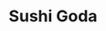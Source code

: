---
layout: place
title: "Sushi Goda"
permalink: /new-york/new-york/sushi-goda.html
stateAbbr: NY
stateName: New York
cityName: New York
seo:
  name: "Sushi Goda"
  type: Restaurant
  links: https://www.sushigoda.com/
description: "Sushi Goda serves delicious sushi in New York, New York. Try fresh Japanese dishes for a great dining experience. Available for takeout, delivery, lunch, and dinner."
place_id: ChIJM_t1kYpZwokRfJS9jGe1I04
photos:
  - name: >-
      places/ChIJM_t1kYpZwokRfJS9jGe1I04/photos/AeeoHcJ5QXIIWkrCsRN5NGfk1KoRcf5IqXStmnK2irzO9Y4e2W7NODkcqrhu8JRPVhHKYQXZ-Z1qa3sjNx6EzPiMKvYvGkqEA7uoD_MaEpaf6QR2buQ7WiPSYT6-yO_C7Tx9vsm1j0joLpKXgTGKXNTPSEpLWSlmxv22Wlcd8xsfythrLHpFN7jA3yfHUMB7nvg2lZwN_s6lAyz477MWbh63v_cDkxnP309xE8Q2DbG3WilDAiaVpZOgVehwOTwiwqiS-gOzsCa4JYUMXYmMmXOqvxAa8PfEMk6CVJ3mR4d9bfbKTE2T5wId6dEEAP_gpXKzkUw1Re5_EzFA6M2rEH74zYDXG-quUQxC7nca2RDixTNnu_GPY8nYDBaYtm2fyEaNSICJGtZHPY70h4PJO3AnrjAkyv8_3lAxSwTkCFkGxNkceOQL
    widthPx: 3024
    heightPx: 4032
    authorAttributions:
      - displayName: Forum Shah
        uri: https://maps.google.com/maps/contrib/113940542867475468631
        photoUri: >-
          https://lh3.googleusercontent.com/a-/ALV-UjXnoCnsYMpnCLA2qI3rAiZ0Rk6uLimyBgc4vFBSR5vOEcLVC49v5Q=s100-p-k-no-mo
    flagContentUri: >-
      https://www.google.com/local/imagery/report/?cb_client=maps_api_places.places_api&image_key=!1e10!2sCIHM0ogKEICAgMDosLnzoAE&hl=en-US
    googleMapsUri: >-
      https://www.google.com/maps/place//data=!3m4!1e2!3m2!1sCIHM0ogKEICAgMDosLnzoAE!2e10!4m2!3m1!1s0x89c2598a9175fb33:0x4e23b5678cbd947c
  - name: >-
      places/ChIJM_t1kYpZwokRfJS9jGe1I04/photos/AeeoHcLwHJRj_PSbeBvocvIHSL5czUbhzg3PQFot8k1HdjfnAmEJ9dMBGgEw7B4Nnd6YuopGKNNYe1nIvcCI5D1QPJ0dXyrkOMLSBOwOxs1clQ5otiELAvwpey56LLfzK7JXBow0-bUNJFa6MBCNRFzofRGBRQVuH62vgKBGHZCuN7Q8kRo2urEyS-VRgERsFf1JYwZVVXZz4qJQo0hoOlo8R501rDfL_jAW-TLsv8odVl-7luuUTSvxdXnUFLNye0RtulUOm4z9rhrCsEY5Tr2CJAvL2pn_kBa4Rld3MM01FGP7PA
    widthPx: 4800
    heightPx: 3882
    authorAttributions:
      - displayName: Sushi Goda
        uri: https://maps.google.com/maps/contrib/104536883884885459863
        photoUri: >-
          https://lh3.googleusercontent.com/a/ACg8ocI_kGl_3ykvThOIwItkOPphwXJ2KWyYvvZyh_aNXnmgpeYTrw=s100-p-k-no-mo
    flagContentUri: >-
      https://www.google.com/local/imagery/report/?cb_client=maps_api_places.places_api&image_key=!1e10!2sAF1QipNTYvxLJV1MCIFr3a43tdtDYH25a1OJiRHhZpY4&hl=en-US
    googleMapsUri: >-
      https://www.google.com/maps/place//data=!3m4!1e2!3m2!1sAF1QipNTYvxLJV1MCIFr3a43tdtDYH25a1OJiRHhZpY4!2e10!4m2!3m1!1s0x89c2598a9175fb33:0x4e23b5678cbd947c
  - name: >-
      places/ChIJM_t1kYpZwokRfJS9jGe1I04/photos/AeeoHcJo_6pqX5MK1ce13xOO70oBtqDRuSPHRwzKJPSTkvdF_yz5sERUwn82NoQYTVDgS8XJi6DPQSdV0PvXv7DVrNFUOw-t0iBmNPZWkEveWhZfvUkyUb2UJ4HyDO8yPPUdwPdfsPUuGEDOik204sGP_5k0whzsd0pz6cPfzwO0Au8wRZ4ZtZjGLoCNQWiX4mWvoT10mfJzs9jJ9hmmlBXXy1CSkRr8GPXL3yLKatDH35hrMkD3rXcEWVGQE73WzhfC-fcJN9yhDcqNZgl0nxQICRngIrwZ7aKTGUg-M8fQCIWvKCobcI2eWkjcKcYtkcff92pNVvK3h6n_poUOPmSxbbaZGz-ivQha-sL7v2DScB43fqJLZLuNiWJlZ5IbYE0Z0Fy2ODq6Dh_vudNwoYp6In8uqSnLQ6RRiuyh_h3_TMmR_iTyaDpCpKSiMatViVLE
    widthPx: 3024
    heightPx: 4032
    authorAttributions:
      - displayName: Tan Tandy
        uri: https://maps.google.com/maps/contrib/117738648847698127533
        photoUri: >-
          https://lh3.googleusercontent.com/a-/ALV-UjUeU1ahFFKS2uw52XRjgHdVvCy0QRiYV8m58Im3Ei1aSFQPHkc=s100-p-k-no-mo
    flagContentUri: >-
      https://www.google.com/local/imagery/report/?cb_client=maps_api_places.places_api&image_key=!1e10!2sCIABIhADydERBDgdHGfi-rkABdb2&hl=en-US
    googleMapsUri: >-
      https://www.google.com/maps/place//data=!3m4!1e2!3m2!1sCIABIhADydERBDgdHGfi-rkABdb2!2e10!4m2!3m1!1s0x89c2598a9175fb33:0x4e23b5678cbd947c
  - name: >-
      places/ChIJM_t1kYpZwokRfJS9jGe1I04/photos/AeeoHcLfujh5UhECTc0ruga909W1Q8v9uhpez8DMmry22zNBgA04h-JfsZGvx3NepLU4Z3sENyHuYMMIUP6gKY2Y-iOk-Cc-OgRYVw1t3Vn-kSTthnzzCSQHYlIZPUMhyFi5v2O1RdPTkH0SpA7_pSXgI-7PeJ24sLNInm6-bPy5opwquO4FjnP95QM2CsQxOXtwhld1ZEmQipMynOnEOKW7Cs-Sbl_okHNygqn8AH97zrg-2OtXV2j_bPtwXZV2KH-2Z3YdOJ7j4HYekLA5gQKQb971eASYXf5kwkqpASr5D3XMMA
    widthPx: 4800
    heightPx: 3459
    authorAttributions:
      - displayName: Sushi Goda
        uri: https://maps.google.com/maps/contrib/104536883884885459863
        photoUri: >-
          https://lh3.googleusercontent.com/a/ACg8ocI_kGl_3ykvThOIwItkOPphwXJ2KWyYvvZyh_aNXnmgpeYTrw=s100-p-k-no-mo
    flagContentUri: >-
      https://www.google.com/local/imagery/report/?cb_client=maps_api_places.places_api&image_key=!1e10!2sAF1QipNKxCcqBtDLXEvlsT2rQNZXPjNFrZUQiAjU3-mc&hl=en-US
    googleMapsUri: >-
      https://www.google.com/maps/place//data=!3m4!1e2!3m2!1sAF1QipNKxCcqBtDLXEvlsT2rQNZXPjNFrZUQiAjU3-mc!2e10!4m2!3m1!1s0x89c2598a9175fb33:0x4e23b5678cbd947c
  - name: >-
      places/ChIJM_t1kYpZwokRfJS9jGe1I04/photos/AeeoHcKRql0grKRqwE2zxzPNfnBg4lAaX3X09LdETU0d7s9FiYh4MgFjbqIrXzxKuzYak9MsDADJP_8dNqbghnYZBvux7CeS31h09CGNMOBJeiqAettWOH7fv-IWYJmXteVzS055n27RKzRDux2tpMZtOfRAt7JAalMTO3ZHSe3b7N1PTZt6Biz5iogFk12wcH2PkobTr0H_PBRgAF__ZlE6DjkJUqEoy1lsZ-slzM_EmwJmbnHOmTW2sPXznmF0ddAmIOq0NTTWFKpB4cZT-eT-rDGwptmt5jBQe_yL8atFIF9uGfJhEgvG4T1yXwgzr_HaPwwUC9VHLexunTtEbntUXCo7bGUaOsKyK4px1ZMzvX91jQS2AYpbUHtMP9_Hoq68ApDGFFe9grGqgaTwWqzw3oJyzoVQu2275YDbsmZDehZbbw
    widthPx: 3024
    heightPx: 4032
    authorAttributions:
      - displayName: Forum Shah
        uri: https://maps.google.com/maps/contrib/113940542867475468631
        photoUri: >-
          https://lh3.googleusercontent.com/a-/ALV-UjXnoCnsYMpnCLA2qI3rAiZ0Rk6uLimyBgc4vFBSR5vOEcLVC49v5Q=s100-p-k-no-mo
    flagContentUri: >-
      https://www.google.com/local/imagery/report/?cb_client=maps_api_places.places_api&image_key=!1e10!2sCIHM0ogKEICAgMDosLmzPw&hl=en-US
    googleMapsUri: >-
      https://www.google.com/maps/place//data=!3m4!1e2!3m2!1sCIHM0ogKEICAgMDosLmzPw!2e10!4m2!3m1!1s0x89c2598a9175fb33:0x4e23b5678cbd947c
  - name: >-
      places/ChIJM_t1kYpZwokRfJS9jGe1I04/photos/AeeoHcKvn473fF0nqgnEedbuQmRRDHWm50AOWHYBxF5qnkoN2kiekF-OwE4GVxfUpFS3mUA-h5GtVNup7xqelfLy6_gVx4apOrB2yPIhl0k5R311ds2BkiMlp3o7vbZFQUk50yQM67sfdzqzF1s2PYXlvU4my09N47RzfrbFfZI4gdj01dnjl-i-W3kK490fb1wD_LLWega9RmZkDwNw0BrLwaczO7kxnKrYA_ccVv-w0Qxz30k0DtkSAZ8LXGK4nPLoasYTDnkwU2uldu6huL34D0njrB9sEb7CuvCnieiBeZZxI1ZBV1xzKMJ4hKHegvQwmIu7bZaLrzDqf1t0utgofxr_I6NpiTxLjf0ByL4efMUcpHrq9mAutAQU26-FgB-UpzCuby1_oPpPAEq3Nuw6c6u_e9d0Qszc-7_5KnqqRdDBfXAx
    widthPx: 4032
    heightPx: 3024
    authorAttributions:
      - displayName: Tan Tandy
        uri: https://maps.google.com/maps/contrib/117738648847698127533
        photoUri: >-
          https://lh3.googleusercontent.com/a-/ALV-UjUeU1ahFFKS2uw52XRjgHdVvCy0QRiYV8m58Im3Ei1aSFQPHkc=s100-p-k-no-mo
    flagContentUri: >-
      https://www.google.com/local/imagery/report/?cb_client=maps_api_places.places_api&image_key=!1e10!2sCIHM0ogKEICAgID_8JuitwE&hl=en-US
    googleMapsUri: >-
      https://www.google.com/maps/place//data=!3m4!1e2!3m2!1sCIHM0ogKEICAgID_8JuitwE!2e10!4m2!3m1!1s0x89c2598a9175fb33:0x4e23b5678cbd947c
  - name: >-
      places/ChIJM_t1kYpZwokRfJS9jGe1I04/photos/AeeoHcImI32KOQFMLFI4Ql34Kee-4OT_Bx3txgCF0N5Vg16HMxzlUCF0ufyQVO-a1utk3G02XLDSeekPg6k6C22RbyTDs3EeNlC7jq10oW5jAdqy-AM8EScGrLcQy0K9KB8kMnBlsRVZS7l40OyXEltAVMv1myZin1fJN6H7jqwhvDMSlnnzjaUi5HLwjgr_FsG-WULaFdlAZwJn1pjuqf7orQyCh84psvVVGeqy41mA-MORz6JogC2o5DaNqyxSTUuoDCw7u6DoxALiMvmUTsHr8JF1LMKCOHTH-UQgN27jI4TWGgi1u1OWg3j3ovn4JV-swSxeHtLnsNZmnA-FEvLI7dKi-g8Z_SC8ZqR99Pqo2aFS9pALM6bAm9uQTQJOhnN3ePENVR6fZY-11cwCCsA31TG61trh5PFvnSEnni3pjJ8azQ
    widthPx: 4032
    heightPx: 3024
    authorAttributions:
      - displayName: Sarah Hui
        uri: https://maps.google.com/maps/contrib/101280977796290218004
        photoUri: >-
          https://lh3.googleusercontent.com/a/ACg8ocKCf-K9xuIneXnOnSP9jue4dPSgbJXiJOe6xuaOc258NHTT0Q=s100-p-k-no-mo
    flagContentUri: >-
      https://www.google.com/local/imagery/report/?cb_client=maps_api_places.places_api&image_key=!1e10!2sCIHM0ogKEICAgICLh_PbLQ&hl=en-US
    googleMapsUri: >-
      https://www.google.com/maps/place//data=!3m4!1e2!3m2!1sCIHM0ogKEICAgICLh_PbLQ!2e10!4m2!3m1!1s0x89c2598a9175fb33:0x4e23b5678cbd947c
  - name: >-
      places/ChIJM_t1kYpZwokRfJS9jGe1I04/photos/AeeoHcJ3FFazAZUHKb_-kAuFMUDTvQUgYFJ3u1CdG1oxbxoqxIYI8U_D1pydm5vXQYPuQEJRVQhfhutSf7A3sZynhBejc01i19AepqedicHjsM15EVnyxETZWuF9OSM2flKrxJw_LrNcSrlYCMI_B7vjWTlJQRLlXSn32szX4yqj_3d2xQ75glDABY4S5KmXld6uqlEkFnZl5Y-GnBn5SLJC5h5o8PbfPjwT2gg2hGDU8MoyozgL5NP1dI1K6IXTWklbU5udy2EZmafmNKnPe47AhoQCusFQ6xQPAjhpZ5Yb1KJt9Q
    widthPx: 4250
    heightPx: 2565
    authorAttributions:
      - displayName: Sushi Goda
        uri: https://maps.google.com/maps/contrib/104536883884885459863
        photoUri: >-
          https://lh3.googleusercontent.com/a/ACg8ocI_kGl_3ykvThOIwItkOPphwXJ2KWyYvvZyh_aNXnmgpeYTrw=s100-p-k-no-mo
    flagContentUri: >-
      https://www.google.com/local/imagery/report/?cb_client=maps_api_places.places_api&image_key=!1e10!2sAF1QipMhJY0dlUvu6O0miIBACS20lZeSSK8PCNSdfFU2&hl=en-US
    googleMapsUri: >-
      https://www.google.com/maps/place//data=!3m4!1e2!3m2!1sAF1QipMhJY0dlUvu6O0miIBACS20lZeSSK8PCNSdfFU2!2e10!4m2!3m1!1s0x89c2598a9175fb33:0x4e23b5678cbd947c
  - name: >-
      places/ChIJM_t1kYpZwokRfJS9jGe1I04/photos/AeeoHcKK0r588wygxHlPAl3pLrb8_3uyHkzZ802XrwJ8FaeL5bzirdH33zN78wvKmZ6zoS9T6vpDDNgJ68j9jHgBnkK5AMjzZ5QGEhkL3ci1qo1iErQHiAH35iaKyxOslV48L7TjNNXvHCMOjx5-E3zHUm92FinREh_6bDTKGKd5QRduUJIBijZUXTPR449muo1-1E4_xbltrVohbMoGb1ft3HpzW8EBlXNveYrsS7xHCgkMbyPup4pYWRiz6ApP3bN98Ej_kMn_oY7JXHP-CZC3Qr4SqAIiCn4QliI549ojGfBYq1sVYj8jmq_vw3zwYf0E9GZvkXJ_rrGnlijiRh-t8SLeeo7inkeUz06E1TsL-ZooXR35tOodfNPx_BhAOT_R2MIZZQ1m9bNTMzZaCNxQD2Ob-YDyASwilKQclPgb12SmmLg
    widthPx: 4000
    heightPx: 3000
    authorAttributions:
      - displayName: Tillmann Lenz
        uri: https://maps.google.com/maps/contrib/100821912200073440020
        photoUri: >-
          https://lh3.googleusercontent.com/a/ACg8ocKjtq8ZYLXyKbWwl1yoSVz1C6vTcRs2O6SAl6ocyn_GLa-0iQ=s100-p-k-no-mo
    flagContentUri: >-
      https://www.google.com/local/imagery/report/?cb_client=maps_api_places.places_api&image_key=!1e10!2sCIHM0ogKEICAgIDXyu7I_wE&hl=en-US
    googleMapsUri: >-
      https://www.google.com/maps/place//data=!3m4!1e2!3m2!1sCIHM0ogKEICAgIDXyu7I_wE!2e10!4m2!3m1!1s0x89c2598a9175fb33:0x4e23b5678cbd947c
  - name: >-
      places/ChIJM_t1kYpZwokRfJS9jGe1I04/photos/AeeoHcIoDBVkoVVvvu00tKFSGIQHBxvsQTkdhLexnh_KsGGMETWODI46V_nJJ8RSwMlcPrAGyPxNS_-dI2DC9qr44sN9swla7EY7pGTG92eksfoWMG9BLQDL5suGGYq5a1h5OaSGNQYZKy4zGK9ExbvRQAmMXbRBAZDiuGrDqh1zxCEjP4TMZ_ZGBsOFbP6r4v-GZIBTXHrgpy1y2v4t6uKusPllr3lozvcUC7Zv-lfTeZXcleqtTbT0PwC7M0DrpRcHZAvSiGAfJbqDnLL6VtKNFG0xeTR7auQm9jiorxGEzzcaRg
    widthPx: 4601
    heightPx: 4480
    authorAttributions:
      - displayName: Sushi Goda
        uri: https://maps.google.com/maps/contrib/104536883884885459863
        photoUri: >-
          https://lh3.googleusercontent.com/a/ACg8ocI_kGl_3ykvThOIwItkOPphwXJ2KWyYvvZyh_aNXnmgpeYTrw=s100-p-k-no-mo
    flagContentUri: >-
      https://www.google.com/local/imagery/report/?cb_client=maps_api_places.places_api&image_key=!1e10!2sAF1QipOFpqtL5-T7BlddFd14uOirLw0WOI8JHUMsFl8O&hl=en-US
    googleMapsUri: >-
      https://www.google.com/maps/place//data=!3m4!1e2!3m2!1sAF1QipOFpqtL5-T7BlddFd14uOirLw0WOI8JHUMsFl8O!2e10!4m2!3m1!1s0x89c2598a9175fb33:0x4e23b5678cbd947c
address: 1576 3rd Ave, New York, NY 10128, USA
street: 1576 3rd Ave
city: New York
state: NY
zip: '10128'
country: USA
neighborhood: null
latitude: '40.780562'
longitude: '-73.952996'
accessibility_options:
  wheelchairAccessibleParking: false
  wheelchairAccessibleEntrance: true
business_status: OPERATIONAL
name: Sushi Goda
google_maps_links:
  directionsUri: >-
    https://www.google.com/maps/dir//''/data=!4m7!4m6!1m1!4e2!1m2!1m1!1s0x89c2598a9175fb33:0x4e23b5678cbd947c!3e0
  placeUri: https://maps.google.com/?cid=5630543415490745468
  writeAReviewUri: >-
    https://www.google.com/maps/place//data=!4m3!3m2!1s0x89c2598a9175fb33:0x4e23b5678cbd947c!12e1
  reviewsUri: >-
    https://www.google.com/maps/place//data=!4m4!3m3!1s0x89c2598a9175fb33:0x4e23b5678cbd947c!9m1!1b1
  photosUri: >-
    https://www.google.com/maps/place//data=!4m3!3m2!1s0x89c2598a9175fb33:0x4e23b5678cbd947c!10e5
primary_type: Sushi Restaurant
opening_hours:
  regular: null
  current: null
secondary_opening_hours:
  regular:
    weekdayDescriptions: null
    type: null
  current:
    weekdayDescriptions: null
    type: null
phone: (347) 472-7777
price_level: null
price_range: null
rating: '4.6'
rating_count: 0
website: https://www.sushigoda.com/
reviews:
  - name: >-
      places/ChIJM_t1kYpZwokRfJS9jGe1I04/reviews/ChZDSUhNMG9nS0VJQ0FnTURJZ01EZWR3EAE
    relativePublishTimeDescription: a week ago
    rating: 5
    text:
      text: >-
        I wish I could give the service more than 5 stars! Came here to
        celebrate a birthday and the sushi was delicious! I would definitely
        recommend the Rainbow Maki. The hostess was super sweet and
        accommodating. They did such a special celebration for my girlfriend and
        were so hospitable the entire evening. Would definitely recommend and
        will be coming back again!
      languageCode: en
    originalText:
      text: >-
        I wish I could give the service more than 5 stars! Came here to
        celebrate a birthday and the sushi was delicious! I would definitely
        recommend the Rainbow Maki. The hostess was super sweet and
        accommodating. They did such a special celebration for my girlfriend and
        were so hospitable the entire evening. Would definitely recommend and
        will be coming back again!
      languageCode: en
    authorAttribution:
      displayName: Mattia Cora
      uri: https://www.google.com/maps/contrib/101400217827321665911/reviews
      photoUri: >-
        https://lh3.googleusercontent.com/a/ACg8ocLf9F-rhFo9b8_IIkwxf6GHtAQhOEtdeqr-7mI2jdR7VUhu1w=s128-c0x00000000-cc-rp-mo
    publishTime: '2025-04-06T00:45:10.200618Z'
    flagContentUri: >-
      https://www.google.com/local/review/rap/report?postId=ChZDSUhNMG9nS0VJQ0FnTURJZ01EZWR3EAE&d=17924085&t=1
    googleMapsUri: >-
      https://www.google.com/maps/reviews/data=!4m6!14m5!1m4!2m3!1sChZDSUhNMG9nS0VJQ0FnTURJZ01EZWR3EAE!2m1!1s0x89c2598a9175fb33:0x4e23b5678cbd947c
  - name: >-
      places/ChIJM_t1kYpZwokRfJS9jGe1I04/reviews/ChZDSUhNMG9nS0VJQ0FnTUR3Z0xQWkFnEAE
    relativePublishTimeDescription: 3 weeks ago
    rating: 5
    text:
      text: >-
        The place was beautiful! The staff are all so nice and helpful, smiles
        everywhere :)

        I tried the omakase experience, Chef Michael was absolutely amazing! All
        of the courses from starters to dessert were both tasted & looked
        wonderful, he slowly explained and moving on to the next course on my
        own pace, and can adjust for any allergies too. highly recommend!
      languageCode: en
    originalText:
      text: >-
        The place was beautiful! The staff are all so nice and helpful, smiles
        everywhere :)

        I tried the omakase experience, Chef Michael was absolutely amazing! All
        of the courses from starters to dessert were both tasted & looked
        wonderful, he slowly explained and moving on to the next course on my
        own pace, and can adjust for any allergies too. highly recommend!
      languageCode: en
    authorAttribution:
      displayName: Vanessa Audrey
      uri: https://www.google.com/maps/contrib/113026272324101874383/reviews
      photoUri: >-
        https://lh3.googleusercontent.com/a-/ALV-UjXofNqrXzFUTEe9fQ4NbSxzDwqtno4L93aghqGes7gPuvZVa2N9=s128-c0x00000000-cc-rp-mo-ba2
    publishTime: '2025-03-22T13:21:34.794416Z'
    flagContentUri: >-
      https://www.google.com/local/review/rap/report?postId=ChZDSUhNMG9nS0VJQ0FnTUR3Z0xQWkFnEAE&d=17924085&t=1
    googleMapsUri: >-
      https://www.google.com/maps/reviews/data=!4m6!14m5!1m4!2m3!1sChZDSUhNMG9nS0VJQ0FnTUR3Z0xQWkFnEAE!2m1!1s0x89c2598a9175fb33:0x4e23b5678cbd947c
  - name: >-
      places/ChIJM_t1kYpZwokRfJS9jGe1I04/reviews/ChdDSUhNMG9nS0VJQ0FnSURYZ0lqT2l3RRAB
    relativePublishTimeDescription: 5 months ago
    rating: 5
    text:
      text: >-
        Came here for a birthday dinner Omakase and it exceeded our
        expectations. Every dish was beautiful and delicious, and the pace
        flowed wonderfully. Chef Michael was an outstanding artist and guide.
        Make sure you reserve ahead of time to be able to experience this at the
        sushi counter. 11/10 - we will be back.
      languageCode: en
    originalText:
      text: >-
        Came here for a birthday dinner Omakase and it exceeded our
        expectations. Every dish was beautiful and delicious, and the pace
        flowed wonderfully. Chef Michael was an outstanding artist and guide.
        Make sure you reserve ahead of time to be able to experience this at the
        sushi counter. 11/10 - we will be back.
      languageCode: en
    authorAttribution:
      displayName: Jill Cline
      uri: https://www.google.com/maps/contrib/103669838698291764351/reviews
      photoUri: >-
        https://lh3.googleusercontent.com/a-/ALV-UjWumH0yCNCxOPJqZjLAVJ2yy62hb8PYNtWRzn54OnjB01WWiLJW=s128-c0x00000000-cc-rp-mo-ba3
    publishTime: '2024-10-22T15:01:23.441325Z'
    flagContentUri: >-
      https://www.google.com/local/review/rap/report?postId=ChdDSUhNMG9nS0VJQ0FnSURYZ0lqT2l3RRAB&d=17924085&t=1
    googleMapsUri: >-
      https://www.google.com/maps/reviews/data=!4m6!14m5!1m4!2m3!1sChdDSUhNMG9nS0VJQ0FnSURYZ0lqT2l3RRAB!2m1!1s0x89c2598a9175fb33:0x4e23b5678cbd947c
  - name: >-
      places/ChIJM_t1kYpZwokRfJS9jGe1I04/reviews/ChZDSUhNMG9nS0VJQ0FnTUNnNW9PdFpBEAE
    relativePublishTimeDescription: a month ago
    rating: 5
    text:
      text: >-
        From the outside, the neon lit hallway that leads to Sushi Goda looks
        like a club, and on the inside, you have an incredibly elegant and cool
        restaurant. I wish I had been to this restaurant sooner - everything we
        had was delicious and was priced fairly. Highlights were the vegetable
        gyoza, crispy rice, and lobster maki roll.
      languageCode: en
    originalText:
      text: >-
        From the outside, the neon lit hallway that leads to Sushi Goda looks
        like a club, and on the inside, you have an incredibly elegant and cool
        restaurant. I wish I had been to this restaurant sooner - everything we
        had was delicious and was priced fairly. Highlights were the vegetable
        gyoza, crispy rice, and lobster maki roll.
      languageCode: en
    authorAttribution:
      displayName: Wendy Appelle
      uri: https://www.google.com/maps/contrib/103926559426484136163/reviews
      photoUri: >-
        https://lh3.googleusercontent.com/a-/ALV-UjUi2wyB9kQe63HJihq99rxkqrniKHlw3Ybf08QH4bM9Z-HS9Z-_=s128-c0x00000000-cc-rp-mo-ba3
    publishTime: '2025-02-16T20:16:58.647927Z'
    flagContentUri: >-
      https://www.google.com/local/review/rap/report?postId=ChZDSUhNMG9nS0VJQ0FnTUNnNW9PdFpBEAE&d=17924085&t=1
    googleMapsUri: >-
      https://www.google.com/maps/reviews/data=!4m6!14m5!1m4!2m3!1sChZDSUhNMG9nS0VJQ0FnTUNnNW9PdFpBEAE!2m1!1s0x89c2598a9175fb33:0x4e23b5678cbd947c
  - name: >-
      places/ChIJM_t1kYpZwokRfJS9jGe1I04/reviews/ChZDSUhNMG9nS0VJQ0FnTUR3Mlk3R1pnEAE
    relativePublishTimeDescription: 2 weeks ago
    rating: 5
    text:
      text: >-
        I went to Sushi Goda on a whim last weekend  with my boyfriend. We went
        in time for brunch which had an awesome deal of getting 3 sushi rolls (1
        specialized one and 2 regular rolls). Not only was it a great deal, the
        sushi itself was high quality and delicious and we left feeling very
        full. If I’m ever back in the area I will definitely try to go again!!
      languageCode: en
    originalText:
      text: >-
        I went to Sushi Goda on a whim last weekend  with my boyfriend. We went
        in time for brunch which had an awesome deal of getting 3 sushi rolls (1
        specialized one and 2 regular rolls). Not only was it a great deal, the
        sushi itself was high quality and delicious and we left feeling very
        full. If I’m ever back in the area I will definitely try to go again!!
      languageCode: en
    authorAttribution:
      displayName: Erin G.
      uri: https://www.google.com/maps/contrib/115635246820000763166/reviews
      photoUri: >-
        https://lh3.googleusercontent.com/a/ACg8ocKlUgWU0o2V7s-6yF8uTAIUDnQH54wIj_oQT6_MqO2iJ7iM=s128-c0x00000000-cc-rp-mo
    publishTime: '2025-03-26T23:09:32.795699Z'
    flagContentUri: >-
      https://www.google.com/local/review/rap/report?postId=ChZDSUhNMG9nS0VJQ0FnTUR3Mlk3R1pnEAE&d=17924085&t=1
    googleMapsUri: >-
      https://www.google.com/maps/reviews/data=!4m6!14m5!1m4!2m3!1sChZDSUhNMG9nS0VJQ0FnTUR3Mlk3R1pnEAE!2m1!1s0x89c2598a9175fb33:0x4e23b5678cbd947c
parking_options:
  paidStreetParking: true
payment_options:
  acceptsCreditCards: true
  acceptsDebitCards: true
  acceptsCashOnly: false
  acceptsNfc: true
allow_dogs: null
curbside_pickup: true
delivery: true
dine_in: true
good_for_children: true
good_for_groups: null
good_for_sports: false
live_music: false
menu_for_children: false
outdoor_seating: false
reservable: true
restroom: true
serves_beer: true
serves_breakfast: null
serves_brunch: true
serves_cocktails: true
serves_coffee: null
serves_dinner: true
serves_dessert: true
serves_lunch: true
serves_vegetarian_food: null
serves_wine: true
takeout: true
update_category: essentials
summary: null

---